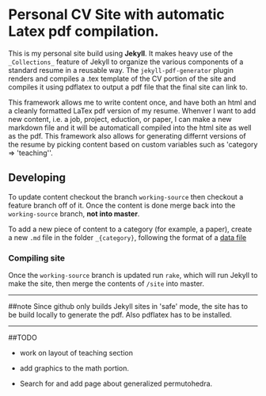 # Personal CV Site with automatic Latex pdf compilation. 

This is my personal site build using **Jekyll**.  It makes heavy use of the `_Collections_` feature of Jekyll to organize the various components of a standard resume in a reusable way.   The `jekyll-pdf-generator` plugin renders and compiles a .tex template of the CV portion of the site and compiles it using pdflatex to output a pdf file that the final site can link to.  

This framework allows me to write content once, and have both an html and a cleanly formatted LaTex pdf version of my resume.  Whenver I want to add new content, i.e. a job, project, eduction, or paper, I can make a new markdown file and it will be automaticall compiled into the html site as well as the pdf.  This framework also allows for generating differnt versions of the resume by picking content based on custom variables such as 'category => 'teaching''. 


## Developing 

To update content checkout the branch `working-source` then checkout a feature branch off of it. Once the content is done merge back into the `working-source` branch, **not into master**.

To add a new piece of content to a category (for example, a paper), create a new `.md` file in the folder `_{category}`, following the format of a [data file](https://jekyllrb.com/docs/datafiles/)

### Compiling site
Once the `working-source` branch is updated run `rake`, which will run Jekyll to make the site, then merge the contents of `/site` into master. 

---

##note
Since github only builds Jekyll sites in 'safe' mode, the site has to be build locally to generate the pdf. Also pdflatex has to be installed.     


---

##TODO

* work on layout of teaching section 

* add graphics to the math portion. 

* Search for and add page about generalized permutohedra. 
